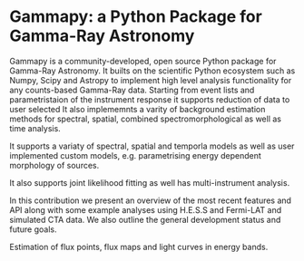 # Gammapy: a Python Package for Gamma-Ray Astronomy

Gammapy is a community-developed, open source Python package for Gamma-Ray Astronomy. It builts on the scientific Python ecosystem such as Numpy, Scipy and Astropy to implement high level analysis functionality for any counts-based Gamma-Ray data. Starting from event lists and parametristaion of the instrument response it 
supports reduction of data to user selected It also implememnts a varity of background estimation methods for spectral, spatial, combined spectromorphological as well as time analysis.

It supports a variaty of spectral, spatial and temporla models as well as user implemented custom models, e.g. parametrising energy dependent morphology of sources.

It also supports joint likelihood fitting as well has multi-instrument analysis.

In this contribution we present an overview of the most recent features and API along with some example analyses
using H.E.S.S and Fermi-LAT and simulated CTA data. We also outline the general development status and future goals.


Estimation of flux points, flux maps and light curves in energy bands.
